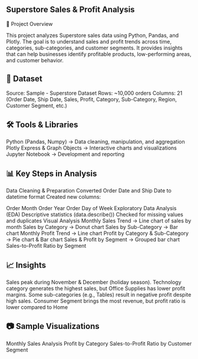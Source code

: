 ## Superstore Sales & Profit Analysis
📌 Project Overview

This project analyzes Superstore sales data using Python, Pandas, and Plotly.
The goal is to understand sales and profit trends across time, categories, sub-categories, and customer segments.
It provides insights that can help businesses identify profitable products, low-performing areas, and customer behavior.

## 📂 Dataset
Source: Sample - Superstore Dataset
Rows: ~10,000 orders
Columns: 21 (Order Date, Ship Date, Sales, Profit, Category, Sub-Category, Region, Customer Segment, etc.)


## 🛠️ Tools & Libraries
Python (Pandas, Numpy) → Data cleaning, manipulation, and aggregation
Plotly Express & Graph Objects → Interactive charts and visualizations
Jupyter Notebook → Development and reporting


## 📊 Key Steps in Analysis

Data Cleaning & Preparation
Converted Order Date and Ship Date to datetime format
Created new columns:

Order Month
Order Year
Order Day of Week
Exploratory Data Analysis (EDA)
Descriptive statistics (data.describe())
Checked for missing values and duplicates
Visual Analysis
Monthly Sales Trend → Line chart of sales by month
Sales by Category → Donut chart
Sales by Sub-Category → Bar chart
Monthly Profit Trend → Line chart
Profit by Category & Sub-Category → Pie chart & Bar chart
Sales & Profit by Segment → Grouped bar chart
Sales-to-Profit Ratio by Segment

## 📈 Insights

Sales peak during November & December (holiday season).
Technology category generates the highest sales, but Office Supplies has lower profit margins.
Some sub-categories (e.g., Tables) result in negative profit despite high sales.
Consumer Segment brings the most revenue, but profit ratio is lower compared to Home




## 📷 Sample Visualizations

Monthly Sales Analysis
Profit by Category
Sales-to-Profit Ratio by Customer Segment
